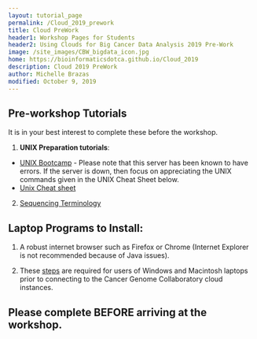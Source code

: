 ```yaml
---
layout: tutorial_page
permalink: /Cloud_2019_prework
title: Cloud PreWork
header1: Workshop Pages for Students
header2: Using Clouds for Big Cancer Data Analysis 2019 Pre-Work
image: /site_images/CBW_bigdata_icon.jpg
home: https://bioinformaticsdotca.github.io/Cloud_2019
description: Cloud 2019 PreWork
author: Michelle Brazas
modified: October 9, 2019
---
```



## Pre-workshop Tutorials

It is in your best interest to complete these before the workshop.

1) **UNIX Preparation tutorials**:  

* [UNIX Bootcamp](http://rik.smith-unna.com/command_line_bootcamp/?id=9xnbkx6eaof) - Please note that this server has been known to have errors. If the server is down, then focus on appreciating the UNIX commands given in the UNIX Cheat Sheet below.
* [Unix Cheat sheet](http://www.rain.org/~mkummel/unix.html) 

2) [Sequencing Terminology](http://www.ncbi.nlm.nih.gov/projects/genome/glossary.shtml)

## Laptop Programs to Install:

1. A robust internet browser such as Firefox or Chrome (Internet Explorer is not recommended because of Java issues).

2. These [steps](https://drive.google.com/a/bioinformatics.ca/file/d/1zg78BvHqdYJWWBUzJIny7cUk4Q5b5SE4/view?usp=sharing) are required for users of Windows and Macintosh laptops prior to connecting to the Cancer Genome Collaboratory cloud instances.

## Please complete BEFORE arriving at the workshop.

